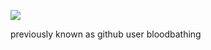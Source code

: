 ![](https://komarev.com/ghpvc/?username=goldensecond&color=yellow&style=plastic)

previously known as github user bloodbathing
